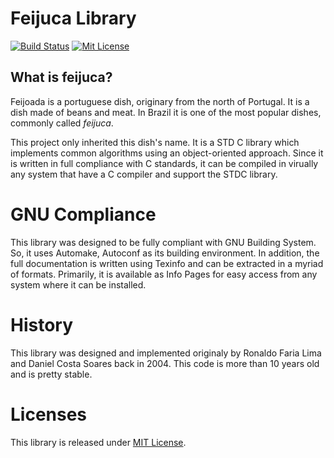 # Feijuca Library
[![Build Status][travis-badge]][travis-url]
[![Mit License][mit-badge]][mit-url]

## What is feijuca?

Feijoada is a portuguese dish, originary from the north of Portugal. It is a
dish made of beans and meat. In Brazil it is one of the most popular dishes,
commonly called *feijuca*.

This project only inherited this dish's name. It is a STD C library which
implements common algorithms using an object-oriented approach. Since it is
written in full compliance with C standards, it can be compiled in virually any
system that have a C compiler and support the STDC library.

# GNU Compliance

This library was designed to be fully compliant with GNU Building System. So, it
uses Automake, Autoconf as its building environment. In addition, the full
documentation is written using Texinfo and can be extracted in a myriad of
formats. Primarily, it is available as Info Pages for easy access from any
system where it can be installed.

# History

This library was designed and implemented originaly by Ronaldo Faria Lima and
Daniel Costa Soares back in 2004. This code is more than 10 years old and is
pretty stable.

# Licenses

This library is released under
[MIT License](LICENSE).

[travis-badge]: https://travis-ci.org/ronflima/feijuca.svg?branch=master
[travis-url]: https://travis-ci.org/ronflima/feijuca
[mit-badge]: https://img.shields.io/badge/License-MIT-blue.svg?style=flat
[mit-url]: https://tldrlegal.com/license/mit-license
